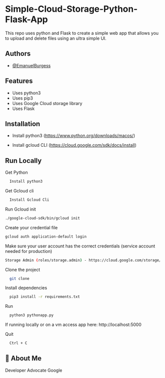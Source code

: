 
# Simple-Cloud-Storage-Python-Flask-App

This repo uses python and Flask to create a simple web app that allows you to upload and delete files using an ultra simple UI.

## Authors

- [@EmanuelBurgess](https://iamEmanuelBurgess.blog)


## Features

- Uses python3
- Uses pip3
- Uses Google Cloud storage library 
- Uses Flask 


## Installation


- Install python3 (https://www.python.org/downloads/macos/)

- Install gcloud CLI (https://cloud.google.com/sdk/docs/install)


## Run Locally

Get Python

```bash
  Install python3 
```

Get Gcloud cli

```bash
  Install Gcloud Cli
```

Run Gcloud init

```bash
./google-cloud-sdk/bin/gcloud init
```

Create your credential file

```bash
gcloud auth application-default login
```

Make sure your user account has the correct credentials (service account needed for production)

```bash
Storage Admin (roles/storage.admin) - https://cloud.google.com/storage/docs/access-control/iam-roles#standard-roles
```

Clone the project

```bash
  git clone 
```

Install dependencies

```bash
  pip3 install -r requirements.txt
```

Run

```bash
  python3 pythonapp.py
```

If running locally or on a vm access app here: http://localhost:5000
    
Quit
```bash
  Ctrl + C
```


## 🚀 About Me
Developer Advocate Google

